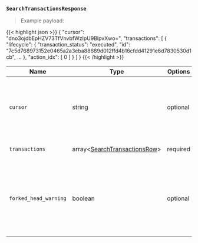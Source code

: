 
### `SearchTransactionsResponse`

> Example payload:


{{< highlight json >}}
{
  "cursor": "dno3ojdbEpHZV73TfVnvbfWzIpU9BlpvXwo=",
  "transactions": [
    {
      "lifecycle": {
        "transaction_status": "executed",
        "id": "7c5d768973152e0465a2a3eba88689d012ffd4b16cfdd41291e6d7830530d1cb",
        ...
      },
      "action_idx": [
        0
      ]
    }
  ]
}
{{< /highlight >}}

Name | Type | Options | Description
-----|------|---------|------------
`cursor` | string | optional | [Cursor to pass back](#rest-get-v0-search-transactions) to continue your query. Only present when hitting the `limit` value. Will be null when reaching the end of the block span searched.
`transactions` | array<[SearchTransactionsRow](#type-SearchTransactionsRow)> | required | List of `SearchTransactionsRow` objects.
`forked_head_warning` | boolean | optional | Signals that results previously fetched are at risk of being wrong because of network forks conditions. Will only show when `with_reversible` was set to `true`. See [pagination](#ref-search-pagination) for more details.
